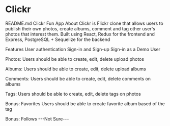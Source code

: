 # Clickr

README.md
Clickr Fun App
About
Clickr is Flickr clone that allows users to publish their own photos, create albums, comment and tag other user's photos that interest them.
Built using React, Redux for the frontend and Express, PostgreSQL + Sequelize for the backend

Features
User authentication
Sign-in and Sign-up
Sign-in as a Demo User

Photos:
Users should be able to create, edit, delete upload photos

Albums:
Users should be able to create, edit, delete upload albums

Comments:
Users should be able to create, edit, delete comments on albums

Tags:
Users should be able to create, edit, delete tags on photos

Bonus: Favorites
Users should be able to create favorite album based of the tag

Bonus: Follows
---Not Sure---
